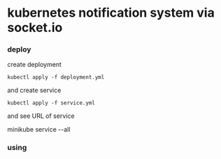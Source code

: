 # kubernetes notification system via socket.io

### deploy

create deployment

```console
kubectl apply -f deployment.yml
```
and create service
```console
kubectl apply -f service.yml

```
and see URL of service

minikube service --all


### using 

